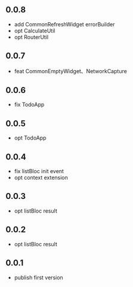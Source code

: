 ## 0.0.8
* add CommonRefreshWidget errorBuilder
* opt CalculateUtil
* opt RouterUtil

## 0.0.7
* feat CommonEmptyWidget、NetworkCapture

## 0.0.6
* fix TodoApp

## 0.0.5
* opt TodoApp

## 0.0.4
* fix listBloc init event
* opt context extension

## 0.0.3
* opt listBloc result

## 0.0.2
* opt listBloc result

## 0.0.1
* publish first version